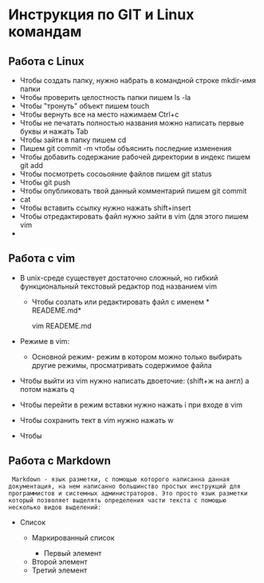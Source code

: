 # Инструкция по GIT и Linux командам

## Работа с Linux 

* Чтобы создать папку, нужно набрать в командной строке mkdir-имя папки 
* Чтобы проверить целостность папки пишем ls -la
* Чтобы "тронуть" объект пишем touch
* Чтобы вернуть все на место нажимаем Ctrl+с
* Чтобы  не печатать полностью названия можно написать первые буквы и нажать Tab
* Чтобы зайти в папку пишем cd
* Пишем git commit -m чтобы объяснить последние изменения 
* Чтобы добавить содержание рабочей директории в индекс пишем git add
* Чтобы посмотреть сосоьояние файлов пишем git status
* Чтобы git push 
* Чтобы опубликовать твой данный комментарий пишем git commit
* cat
* Чтобы вставить ссылку нужно нажать  shift+insert
* Чтобы отредактировать файл нужно зайти в vim (для этого пишем vim 
* 


## Работа с vim

* В unix-среде существует достаточно сложный, но гибкий функциональный текстовый редактор под названием vim 
    * Чтобы созлать или редактировать файл с именем * READEME.md*

        vim READEME.md

* Режиме в vim:
    * Основной режим- режим в котором можно только выбирать другие режимы, просматривать содержимое файла
* Чтобы выйти из vim нужно написать двоеточие: (shift+ж на англ) а потом нажать q 
* Чтобы перейти в режим вставки нужно нажать i при входе в vim
* Чтобы сохранить тект в vim нужно нажать w
* Чтобы 


## Работа с Markdown


     Markdown - язык разметки, с помощью которого написанна данная документация, на нем написанно большинство простых инструкций для программистов и системных администраторов. Это просто язык разметки который позволяет выделять определения части текста с помощью несколько видов выделений:

* Список

     * Маркированный список 
     
        * Первый элемент
	+ Второй элемент
	- Третий элемент

